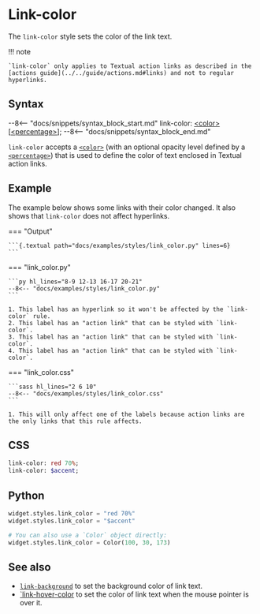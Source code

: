 # Link-color

The `link-color` style sets the color of the link text.

!!! note

    `link-color` only applies to Textual action links as described in the [actions guide](../../guide/actions.md#links) and not to regular hyperlinks.

## Syntax

--8<-- "docs/snippets/syntax_block_start.md"
link-color: <a href="../../css_types/color">&lt;color&gt;</a> [<a href="../../css_types/percentage">&lt;percentage&gt;</a>];
--8<-- "docs/snippets/syntax_block_end.md"

`link-color` accepts a [`<color>`](../../../css_types/color) (with an optional opacity level defined by a [`<percentage>`](../../../css_types/percentage)) that is used to define the color of text enclosed in Textual action links.

## Example

The example below shows some links with their color changed.
It also shows that `link-color` does not affect hyperlinks.

=== "Output"

    ```{.textual path="docs/examples/styles/link_color.py" lines=6}
    ```

=== "link_color.py"

    ```py hl_lines="8-9 12-13 16-17 20-21"
    --8<-- "docs/examples/styles/link_color.py"
    ```

    1. This label has an hyperlink so it won't be affected by the `link-color` rule.
    2. This label has an "action link" that can be styled with `link-color`.
    3. This label has an "action link" that can be styled with `link-color`.
    4. This label has an "action link" that can be styled with `link-color`.

=== "link_color.css"

    ```sass hl_lines="2 6 10"
    --8<-- "docs/examples/styles/link_color.css"
    ```

    1. This will only affect one of the labels because action links are the only links that this rule affects.

## CSS

```sass
link-color: red 70%;
link-color: $accent;
```

## Python

```py
widget.styles.link_color = "red 70%"
widget.styles.link_color = "$accent"

# You can also use a `Color` object directly:
widget.styles.link_color = Color(100, 30, 173)
```

## See also

 - [`link-background`](./link_background.md) to set the background color of link text.
 - [`link-hover-color](./link_hover_color.md) to set the color of link text when the mouse pointer is over it.
